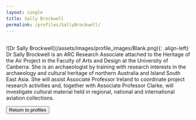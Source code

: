 ```yaml
---
layout: single
title: Sally Brockwell
permalink: /profiles/SallyBrockwell/
---
```

<br/>
![Dr Sally Brockwell](/assets/images/profile_images/Blank.png){: .align-left}
<br/>
Dr Sally Brockwell is an ARC Research Associate attached to the Heritage of the Air Project in the Faculty of Arts and Design at the University of Canberra. She is an archaeologist by training with research interests in the archaeology and cultural heritage of northern Australia and Island South East Asia. She will assist Associate Professor Ireland to coordinate project research activities and, together with Associate Professor Clarke, will investigate cultural material held in regional, national and international aviation collections.

<p><a href="http://www.heritageoftheair.org.au/profiles"><button class="button">Return to profiles</button></a></p>
